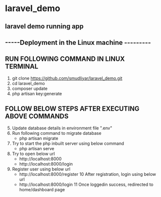 # laravel_demo
laravel demo running app
----------------------------------------------
-----Deployment in the Linux machine ---------
----------------------------------------------


RUN FOLLOWING COMMAND IN LINUX TERMINAL
---------------------------------------
1. git clone https://github.com/smudliyar/laravel_demo.git
2. cd laravel_demo
3. composer update
4. php artisan key:generate


FOLLOW BELOW STEPS AFTER EXECUTING ABOVE COMMANDS
-------------------------------------------------
5. Update database details in environment file ".env"
6. Run following command to migrate database
   - php artisan migrate 
7. Try to start the php inbuilt server using below command
   - php artisan serve
8. Try to open below url
   - http://localhost:8000
   - http://localhost:8000/login
9. Register user using below url
   - http://localhost:8000/register
10 After registration, login using below url
   - http://localhost:8000/login
11 Once loggedin success, redirected to home/dashboard page


